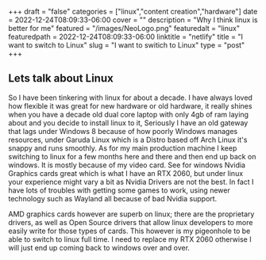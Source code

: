+++
draft = "false"
categories = ["linux","content creation","hardware"]
date = 2022-12-24T08:09:33-06:00
cover = ""
description = "Why I think linux is better for me"
featured = "/images/NeoLogo.png"
featuredalt = "linux"
featuredpath = 2022-12-24T08:09:33-06:00
linktitle = "netlify"
title = "I want to switch to Linux"
slug = "I want to switich to Linux"
type = "post"
+++

## Lets talk about Linux

So I have been tinkering with linux for about a decade. I have always loved how flexible it was great for new hardware or old hardware, it really shines when you have a decade old dual core laptop with only 4gb of ram laying about and you decide to install linux to it, Seriously I have an old gateway that lags under Windows 8 because of how poorly Windows manages resources, under Garuda Linux which is a Distro based off Arch Linux it's snappy and runs smoothly. As for my main production machine I keep switching to linux for a few months here and there and then end up back on windows. It is mostly because of my video card. See for windows Nvidia Graphics cards great which is what I have an RTX 2060, but under linux your experience might vary a bit as Nvidia Drivers are not the best. In fact I have lots of troubles with getting some games to work, using newer technology such as Wayland all because of bad Nvidia support.
 
AMD graphics cards however are superb on linux; there are the proprietary drivers, as well as Open Source drivers that allow linux developers to more easily write for those types of cards. This however is my pigeonhole to be able to switch to linux full time. I need to replace my RTX 2060 otherwise I will just end up coming back to windows over and over.
 

